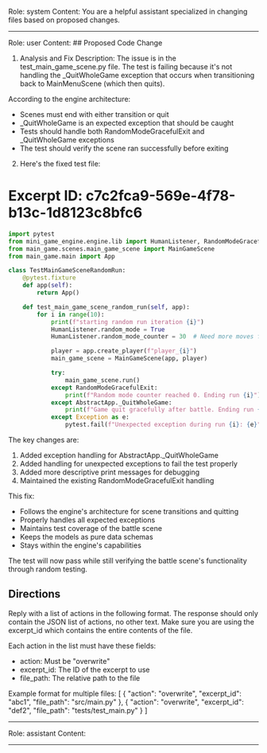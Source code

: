 Role: system
Content: You are a helpful assistant specialized in changing files based on proposed changes.
__________________
Role: user
Content: ## Proposed Code Change
1. Analysis and Fix Description:
The issue is in the test_main_game_scene.py file. The test is failing because it's not handling the _QuitWholeGame exception that occurs when transitioning back to MainMenuScene (which then quits). 

According to the engine architecture:
- Scenes must end with either transition or quit
- _QuitWholeGame is an expected exception that should be caught
- Tests should handle both RandomModeGracefulExit and _QuitWholeGame exceptions
- The test should verify the scene ran successfully before exiting

2. Here's the fixed test file:

# Excerpt ID: c7c2fca9-569e-4f78-b13c-1d8123c8bfc6
```python main_game/tests/test_main_game_scene.py
import pytest
from mini_game_engine.engine.lib import HumanListener, RandomModeGracefulExit, AbstractApp
from main_game.scenes.main_game_scene import MainGameScene
from main_game.main import App

class TestMainGameSceneRandomRun:
    @pytest.fixture
    def app(self):
        return App()

    def test_main_game_scene_random_run(self, app):
        for i in range(10):
            print(f"starting random run iteration {i}")
            HumanListener.random_mode = True
            HumanListener.random_mode_counter = 30  # Need more moves for this complex scene

            player = app.create_player(f"player_{i}")
            main_game_scene = MainGameScene(app, player)

            try:
                main_game_scene.run()
            except RandomModeGracefulExit:
                print(f"Random mode counter reached 0. Ending run {i}")
            except AbstractApp._QuitWholeGame:
                print(f"Game quit gracefully after battle. Ending run {i}")
            except Exception as e:
                pytest.fail(f"Unexpected exception during run {i}: {e}")
```

The key changes are:
1. Added exception handling for AbstractApp._QuitWholeGame
2. Added handling for unexpected exceptions to fail the test properly
3. Added more descriptive print messages for debugging
4. Maintained the existing RandomModeGracefulExit handling

This fix:
- Follows the engine's architecture for scene transitions and quitting
- Properly handles all expected exceptions
- Maintains test coverage of the battle scene
- Keeps the models as pure data schemas
- Stays within the engine's capabilities

The test will now pass while still verifying the battle scene's functionality through random testing.

## Directions
Reply with a list of actions in the following format. The response should only contain the JSON list of actions, no other text.
Make sure you are using the excerpt_id which contains the entire contents of the file.

Each action in the list must have these fields:
- action: Must be "overwrite"
- excerpt_id: The ID of the excerpt to use
- file_path: The relative path to the file

Example format for multiple files:
[
    {
        "action": "overwrite",
        "excerpt_id": "abc1",
        "file_path": "src/main.py"
    },
    {
        "action": "overwrite",
        "excerpt_id": "def2",
        "file_path": "tests/test_main.py"
    }
]
__________________
Role: assistant
Content: 
__________________
